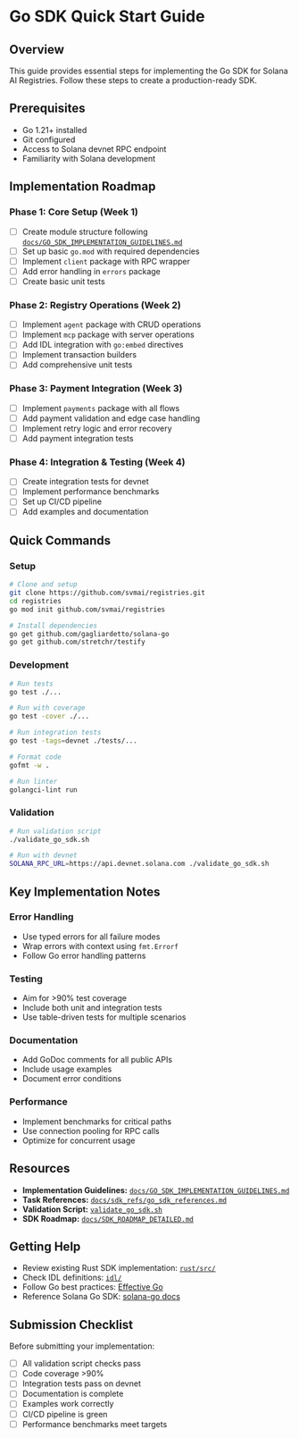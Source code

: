 # Go SDK Quick Start Guide

## Overview
This guide provides essential steps for implementing the Go SDK for Solana AI Registries. Follow these steps to create a production-ready SDK.

## Prerequisites
- Go 1.21+ installed
- Git configured
- Access to Solana devnet RPC endpoint
- Familiarity with Solana development

## Implementation Roadmap

### Phase 1: Core Setup (Week 1)
- [ ] Create module structure following [`docs/GO_SDK_IMPLEMENTATION_GUIDELINES.md`](GO_SDK_IMPLEMENTATION_GUIDELINES.md)
- [ ] Set up basic `go.mod` with required dependencies
- [ ] Implement `client` package with RPC wrapper
- [ ] Add error handling in `errors` package
- [ ] Create basic unit tests

### Phase 2: Registry Operations (Week 2)
- [ ] Implement `agent` package with CRUD operations
- [ ] Implement `mcp` package with server operations
- [ ] Add IDL integration with `go:embed` directives
- [ ] Implement transaction builders
- [ ] Add comprehensive unit tests

### Phase 3: Payment Integration (Week 3)
- [ ] Implement `payments` package with all flows
- [ ] Add payment validation and edge case handling
- [ ] Implement retry logic and error recovery
- [ ] Add payment integration tests

### Phase 4: Integration & Testing (Week 4)
- [ ] Create integration tests for devnet
- [ ] Implement performance benchmarks
- [ ] Set up CI/CD pipeline
- [ ] Add examples and documentation

## Quick Commands

### Setup
```bash
# Clone and setup
git clone https://github.com/svmai/registries.git
cd registries
go mod init github.com/svmai/registries

# Install dependencies
go get github.com/gagliardetto/solana-go
go get github.com/stretchr/testify
```

### Development
```bash
# Run tests
go test ./...

# Run with coverage
go test -cover ./...

# Run integration tests
go test -tags=devnet ./tests/...

# Format code
gofmt -w .

# Run linter
golangci-lint run
```

### Validation
```bash
# Run validation script
./validate_go_sdk.sh

# Run with devnet
SOLANA_RPC_URL=https://api.devnet.solana.com ./validate_go_sdk.sh
```

## Key Implementation Notes

### Error Handling
- Use typed errors for all failure modes
- Wrap errors with context using `fmt.Errorf`
- Follow Go error handling patterns

### Testing
- Aim for >90% test coverage
- Include both unit and integration tests
- Use table-driven tests for multiple scenarios

### Documentation
- Add GoDoc comments for all public APIs
- Include usage examples
- Document error conditions

### Performance
- Implement benchmarks for critical paths
- Use connection pooling for RPC calls
- Optimize for concurrent usage

## Resources

- **Implementation Guidelines:** [`docs/GO_SDK_IMPLEMENTATION_GUIDELINES.md`](GO_SDK_IMPLEMENTATION_GUIDELINES.md)
- **Task References:** [`docs/sdk_refs/go_sdk_references.md`](sdk_refs/go_sdk_references.md)
- **Validation Script:** [`validate_go_sdk.sh`](validate_go_sdk.sh)
- **SDK Roadmap:** [`docs/SDK_ROADMAP_DETAILED.md`](SDK_ROADMAP_DETAILED.md)

## Getting Help

- Review existing Rust SDK implementation: [`rust/src/`](rust/src/)
- Check IDL definitions: [`idl/`](idl/)
- Follow Go best practices: [Effective Go](https://golang.org/doc/effective_go)
- Reference Solana Go SDK: [solana-go docs](https://pkg.go.dev/github.com/gagliardetto/solana-go)

## Submission Checklist

Before submitting your implementation:

- [ ] All validation script checks pass
- [ ] Code coverage >90%
- [ ] Integration tests pass on devnet
- [ ] Documentation is complete
- [ ] Examples work correctly
- [ ] CI/CD pipeline is green
- [ ] Performance benchmarks meet targets